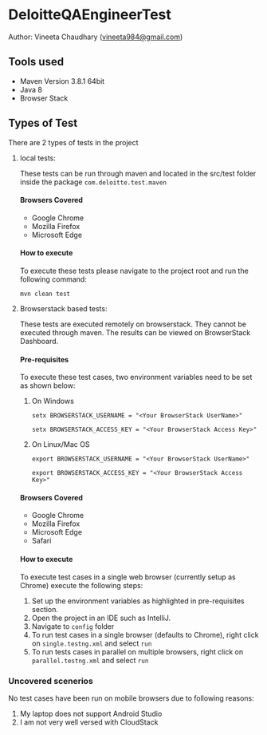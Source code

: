 # DeloitteQAEngineerTest
Author: Vineeta Chaudhary (vineeta984@gmail.com)
## Tools used
* Maven Version 3.8.1 64bit
* Java 8
* Browser Stack

## Types of Test
There are 2 types of tests in the project
1. local tests:
   
   These tests can be run through maven and located in the src/test folder inside the package `com.deloitte.test.maven`
   
   #### Browsers Covered
    * Google Chrome
    * Mozilla Firefox
    * Microsoft Edge
    
   #### How to execute 
   To execute these tests please navigate to the project root and run the following command:
   
   `mvn clean test`
   
2. Browserstack based tests:
   
   These tests are executed remotely on browserstack. They cannot be executed through maven. 
   The results can be viewed on BrowserStack Dashboard.
   
   #### Pre-requisites 
   
    To execute these test cases, two environment variables need to be set as shown below:
   
   1. On Windows
      
      `setx BROWSERSTACK_USERNAME = "<Your BrowserStack UserName>"`
      
      `setx BROWSERSTACK_ACCESS_KEY = "<Your BrowserStack Access Key>"
      `
   2. On Linux/Mac OS
      
      `export BROWSERSTACK_USERNAME = "<Your BrowserStack UserName>"`
      
      `export BROWSERSTACK_ACCESS_KEY = "<Your BrowserStack Access Key>"`
    
   #### Browsers Covered
    * Google Chrome
    * Mozilla Firefox
    * Microsoft Edge
    * Safari
    
   #### How to execute
    To execute test cases in a single web browser (currently setup as Chrome) execute the following steps:
   
    1. Set up the environment variables as highlighted in pre-requisites section.
    2. Open the project in an IDE such as IntelliJ.
    3. Navigate to `config` folder
    4. To run test cases in a single browser (defaults to Chrome), right click on `single.testng.xml` and select `run`
    5. To run tests cases in parallel on multiple browsers, right click on `parallel.testng.xml` and select `run`

### Uncovered scenerios
No test cases have been run on mobile browsers due to following reasons:
1. My laptop does not support Android Studio
2. I am not very well versed with CloudStack